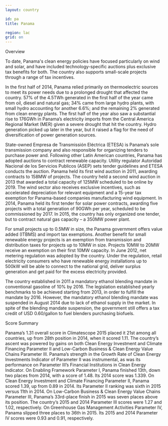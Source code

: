 ```yaml
---
layout: country

id: pa
title: Panama

region: lac
grid: on
---
```

Overview

To date, Panama's clean energy policies have focused particularly on wind and solar, and have included technology-specific auctions plus exclusive tax benefits for both. The country also supports small-scale projects through a range of tax incentives.

In the first half of 2014, Panama relied primarily on thermoelectric sources to meet its power needs due to a prolonged drought that affected the country. 57% of the 4.5TWh generated in the first half of the year came from oil, diesel and natural gas; 34% came from large hydro plants, with small hydro accounting for another 6.6%; and the remaining 2% generated from clean energy plants. The first half of the year also saw a substantial rise to 176GWh in Panama’s electricity imports from the Central America Regional Market (MER) given a severe drought that hit the country. Hydro generation picked up later in the year, but it raised a flag for the need of diversification of power generation sources. 

State-owned Empresa de Transmissión Eléctrica (ETESA) is Panama’s sole transmission company and also responsible for organizing tenders to purchase power and. Following other Latin American countries, Panama has adopted auctions to contract renewable capacity. Utility regulator Autoridad Nacional de los Servicios Publicos (ASEP) sets tender guidelines and ETESA conducts the auction. Panama held its first wind auction in 2011, awarding contracts to 158MW of projects. The country held a second wind auction in 2013 that awarded a total capacity of 125MW scheduled to be online by 2019. The wind sector also receives exclusive incentives, such as accelerated depreciation for relevant equipment and a 15-year tax exemption for Panama-based companies manufacturing wind equipment. In 2014, Panama held its first tender for solar power contracts, awarding five projects with a total generation of 90GWh per year, scheduled to be commissioned by 2017. In 2015, the country has only organized one tender, but to contract natural gas capacity – a 350MW power plant. 

For small projects up to 0.5MW in size, the Panama government offers value added (ITBMS) and import tax exemptions. Another benefit for small renewable energy projects is an exemption from transmission and distribution taxes for projects up to 10MW in size. Projects 10MW to 20MW receive an exemption on their first 10MW capacity. In June 2012, net metering regulation was adopted by the country. Under the regulation, retail electricity consumers who have renewable energy installations up to 500kW will be able to connect to the national grid, deliver surplus generation and get paid for the excess electricity provided.

The country established in 2011 a mandatory ethanol blending mandate in conventional gasoline of 10% by 2016. The legislation established yearly benchmarks to be achieved starting from 2013, in order to fulfill the mandate by 2016. However, the mandatory ethanol blending mandate was suspended in August 2014 due to lack of ethanol supply in the market. In spite of the blending mandate suspension, the government still offers a tax credit of USD 0.60/gallon to fuel blenders purchasing biofuels.

Score Summary

Panama’s 1.31 overall score in Climatescope 2015 placed it 21st among all countries, up from 28th position in 2014, when it scored 1.11. 
The country’s ascent was powered by gains on both Clean Energy Investment and Climate Financing Parameter II and Low-Carbon Business & Clean Energy Value Chains Parameter III. Panama’s strength in the Growth Rate of Clean Energy Investments Indicator of Parameter II was instrumental, as was its performance on Parameter III’s Financial Institutions in Clean Energy Indicator.
On Enabling Framework Parameter I, Panama finished 13th, down two places from 2014, with a score of 1.48. Its 2014 score was 1.339.
On Clean Energy Investment and Climate Financing Parameter II, Panama scored 1.39, up from 0.89 in 2014. Its Parameter II ranking was sixth in 2015 versus 11th in 2014.
On Low-Carbon Business & Clean Energy Value Chains Parameter III, Panama’s 33rd-place finish in 2015 was seven places above its position. The country’s 2015 and 2014 Parameter III scores were 1.27 and 1.02, respectively.
On Greenhouse Gas Management Activities Parameter IV, Panama slipped three places to 36th in 2015. Its 2015 and 2014 Parameter IV scores were 0.93 and 0.91, respectively.
